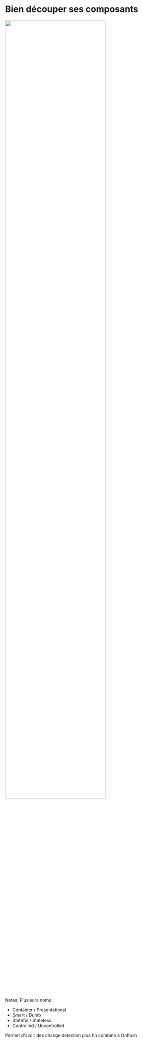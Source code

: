 # Bien découper ses composants

<div class="full-center">
 <img style='height: 80%' src="./assets/images/container-presentation-components.png">
</div>


Notes:
Plusieurs noms :
- Container / Presentational
- Smart / Dumb
- Stateful / Stateless
- Controlled / Uncontrolled

Permet d'avoir des change detection plus fin combiné à OnPush
